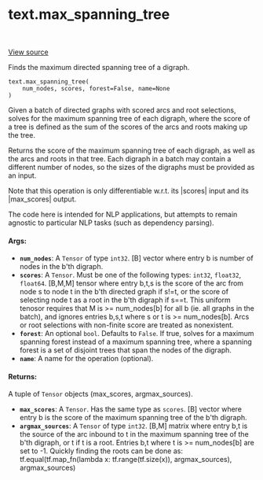 <div itemscope itemtype="http://developers.google.com/ReferenceObject">
<meta itemprop="name" content="text.max_spanning_tree" />
<meta itemprop="path" content="Stable" />
</div>

# text.max_spanning_tree

<!-- Insert buttons and diff -->

<table class="tfo-notebook-buttons tfo-api" align="left">
</table>

<a target="_blank" href="https://github.com/tensorflow/text/tree/master/tensorflow_text/gen_mst_ops.py">View
source</a>

Finds the maximum directed spanning tree of a digraph.

<pre class="devsite-click-to-copy prettyprint lang-py tfo-signature-link">
<code>text.max_spanning_tree(
    num_nodes, scores, forest=False, name=None
)
</code></pre>

<!-- Placeholder for "Used in" -->

Given a batch of directed graphs with scored arcs and root selections, solves
for the maximum spanning tree of each digraph, where the score of a tree is
defined as the sum of the scores of the arcs and roots making up the tree.

Returns the score of the maximum spanning tree of each digraph, as well as the
arcs and roots in that tree. Each digraph in a batch may contain a different
number of nodes, so the sizes of the digraphs must be provided as an input.

Note that this operation is only differentiable w.r.t. its |scores| input and
its |max_scores| output.

The code here is intended for NLP applications, but attempts to remain agnostic
to particular NLP tasks (such as dependency parsing).

#### Args:

*   <b>`num_nodes`</b>: A `Tensor` of type `int32`. [B] vector where entry b is
    number of nodes in the b'th digraph.
*   <b>`scores`</b>: A `Tensor`. Must be one of the following types: `int32`,
    `float32`, `float64`. [B,M,M] tensor where entry b,t,s is the score of the
    arc from node s to node t in the b'th directed graph if s!=t, or the score
    of selecting node t as a root in the b'th digraph if s==t. This uniform
    tenosor requires that M is >= num_nodes[b] for all b (ie. all graphs in the
    batch), and ignores entries b,s,t where s or t is >= num_nodes[b]. Arcs or
    root selections with non-finite score are treated as nonexistent.
*   <b>`forest`</b>: An optional `bool`. Defaults to `False`. If true, solves
    for a maximum spanning forest instead of a maximum spanning tree, where a
    spanning forest is a set of disjoint trees that span the nodes of the
    digraph.
*   <b>`name`</b>: A name for the operation (optional).

#### Returns:

A tuple of `Tensor` objects (max_scores, argmax_sources).

*   <b>`max_scores`</b>: A `Tensor`. Has the same type as `scores`. [B] vector
    where entry b is the score of the maximum spanning tree of the b'th digraph.
*   <b>`argmax_sources`</b>: A `Tensor` of type `int32`. [B,M] matrix where
    entry b,t is the source of the arc inbound to t in the maximum spanning tree
    of the b'th digraph, or t if t is a root. Entries b,t where t is >=
    num_nodes[b] are set to -1. Quickly finding the roots can be done as:
    tf.equal(tf.map_fn(lambda x: tf.range(tf.size(x)), argmax_sources),
    argmax_sources)
